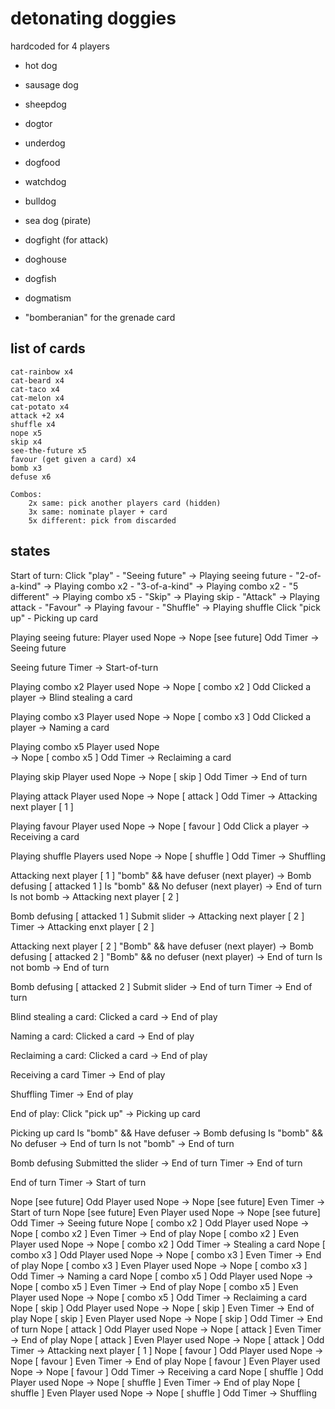 # detonating doggies

hardcoded for 4 players

- hot dog
- sausage dog
- sheepdog
- dogtor
- underdog
- dogfood
- watchdog
- bulldog
- sea dog (pirate)
- dogfight (for attack)
- doghouse
- dogfish
- dogmatism

- "bomberanian" for the grenade card


## list of cards
    cat-rainbow x4
    cat-beard x4
    cat-taco x4
    cat-melon x4
    cat-potato x4
    attack +2 x4
    shuffle x4
    nope x5
    skip x4
    see-the-future x5
    favour (get given a card) x4
    bomb x3
    defuse x6
<!-- Nyan cat? -->
<!-- Grenade dog? "Bomberanian" Possibly overpowered -->
    Combos:
        2x same: pick another players card (hidden)
        3x same: nominate player + card
        5x different: pick from discarded



## states
Start of turn:
    Click "play"
        - "Seeing future"       -> Playing seeing future
        - "2-of-a-kind"         -> Playing combo x2
        - "3-of-a-kind"         -> Playing combo x2
        - "5 different"         -> Playing combo x5
        - "Skip"                -> Playing skip
        - "Attack"              -> Playing attack
        - "Favour"              -> Playing favour
        - "Shuffle"             -> Playing shuffle
    Click "pick up"
        - Picking up card


Playing seeing future:
    Player used Nope
        -> Nope [see future] Odd
    Timer
        -> Seeing future


Seeing future
    <!-- Player can see top 3 cards until the timer finishes -->
    Timer
        -> Start-of-turn

Playing combo x2
    <!-- Cards go to discard pile, show to all players -->
    Player used Nope
        -> Nope [ combo x2 ] Odd
    Clicked a player
        <!-- this should be behind a timer to allow for Nopes -->
        -> Blind stealing a card


Playing combo x3
    <!-- Cards go to discard pile -->
    Player used Nope
        -> Nope [ combo x3 ] Odd
    Clicked a player
        <!-- put this behind a timer to allow for Nope -->
        -> Naming a card


Playing combo x5
    <!-- Cards go to discard pile -->
    Player used Nope    
        -> Nope [ combo x5 ] Odd
    Timer
        -> Reclaiming a card


Playing skip
    Player used Nope
        -> Nope [ skip ] Odd
    Timer
        -> End of turn


Playing attack
    Player used Nope
        -> Nope [ attack ] Odd
    Timer
        -> Attacking next player [ 1 ]


Playing favour
    Player used Nope
        -> Nope [ favour ] Odd
    Click a player
        <!-- timer delayed to allow for nopes -->
        -> Receiving a card


Playing shuffle
    Players used Nope
        -> Nope [ shuffle ] Odd
    Timer
        -> Shuffling


Attacking next player [ 1 ]
    <!-- Reveal a card to ***next*** player NOT current player -->
    "bomb" && have defuser (next player)
        -> Bomb defusing [ attacked 1 ]
    Is "bomb" && No defuser (next player)
        <!-- Player lost! -->
        <!-- Remove next player from game! -->
        -> End of turn
    Is not bomb
        <!-- Add card to ATTACKED PLAYER hand -->
        -> Attacking next player [ 2 ]


Bomb defusing [ attacked 1 ]
    Submit slider
        <!-- Reinsert the bomb at chosen position -->
        -> Attacking next player [ 2 ]
    Timer
        <!-- reinsert bomb randomly -->
        -> Attacking enxt player [ 2 ]


Attacking next player [ 2 ]
    "Bomb" && have defuser (next player)
        -> Bomb defusing [ attacked 2 ]
    "Bomb" && no defuser (next player)
        <!-- Player lost! -->
        <!-- Remove next player from game -->
        -> End of turn
    Is not bomb
        <!-- Add card to ATTACKED player's hand! -->
        -> End of turn


Bomb defusing [ attacked 2 ]
    Submit slider
        <!-- Reinsert the bomb at chosen position -->
        -> End of turn
    Timer
        <!-- reinsert bomb randomly -->
        -> End of turn


Blind stealing a card:
    <!-- Combo X2: Fan out the other player's cards and let the current player click one -->
    Clicked a card
        <!-- Give card to current player -->
        -> End of play


Naming a card:
    <!-- Combo X3: Show the player a UI with one of each type of card, they have to click one -->
    Clicked a card
        <!-- Everyone sees the card that was asked for -->
        <!-- If the target player has one, give to current player -->
        <!-- Everyone sees the exchange IF it happens -->
        -> End of play


Reclaiming a card:
    <!-- Combo x5: Show the player a UI with all of the discard pile spread out (except bombs), they have to click one -->
    Clicked a card
        <!-- Everyone sees the reclaimed card -->
        -> End of play


Receiving a card
    <!-- Combo X2: Targeted player has to click one of their cards; it is given to the other player -->
    <!-- Nobody else sees the card -->
    Timer
        -> End of play


Shuffling
    <!-- animate shuffling the deck -->
    Timer
        -> End of play


End of play:
    Click "pick up"
        -> Picking up card


Picking up card
    <!-- Reveal next card to player -->
    Is "bomb" && Have defuser
        -> Bomb defusing
    Is "bomb" && No defuser
        <!-- Current player is out of game! -->
        -> End of turn
    Is not "bomb"
        <!-- Add card to hand -->
        -> End of turn


Bomb defusing
    <!-- Bomb defused successfully! -->
    <!-- Defuser card goes to discard pile -->
    <!-- Show the slider UI to the player so they can pick a position in the deck to reinsert the bomb, and maybe a "random" button -->
    Submitted the slider
        <!-- Insert the bomb in the cards at the player's chosen position -->
        -> End of turn <!-- next player -->
    Timer
        <!-- Insert randomly -->
        -> End of turn <!-- next player -->


End of turn
    <!-- Only one player left? Victory condition -->
    Timer
        -> Start of turn <!-- next player -->


Nope [see future] Odd
    Player used Nope
        -> Nope [see future] Even
    Timer
        -> Start of turn
Nope [see future] Even
    Player used Nope
        -> Nope [see future] Odd
    Timer
        -> Seeing future
Nope [ combo x2 ] Odd
    Player used Nope
        -> Nope [ combo x2 ] Even
    Timer
        -> End of play
Nope [ combo x2 ] Even
    Player used Nope
        -> Nope [ combo x2 ] Odd
    Timer
        -> Stealing a card
Nope [ combo x3 ] Odd
    Player used Nope
        -> Nope [ combo x3 ] Even
    Timer
        -> End of play
Nope [ combo x3 ] Even
    Player used Nope
        -> Nope [ combo x3 ] Odd
    Timer
        -> Naming a card
Nope [ combo x5 ] Odd
    Player used Nope
        -> Nope [ combo x5 ] Even
    Timer
        -> End of play
Nope [ combo x5 ] Even
    Player used Nope
        -> Nope [ combo x5 ] Odd
    Timer
        -> Reclaiming a card
Nope [ skip ] Odd
    Player used Nope
        -> Nope [ skip ] Even
    Timer
        -> End of play
Nope [ skip ] Even
    Player used Nope
        -> Nope [ skip ] Odd
    Timer
        -> End of turn
Nope [ attack ] Odd
    Player used Nope
        -> Nope [ attack ] Even
    Timer
        -> End of play
Nope [ attack ] Even
    Player used Nope
        -> Nope [ attack ] Odd
    Timer
        -> Attacking next player [ 1 ]
Nope [ favour ] Odd
    Player used Nope
        -> Nope [ favour ] Even
    Timer
        -> End of play
Nope [ favour ] Even
    Player used Nope
        -> Nope [ favour ] Odd
    Timer
        -> Receiving a card
Nope [ shuffle ] Odd
    Player used Nope
        -> Nope [ shuffle ] Even
    Timer
        -> End of play
Nope [ shuffle ] Even
    Player used Nope
        -> Nope [ shuffle ] Odd
    Timer
        -> Shuffling
